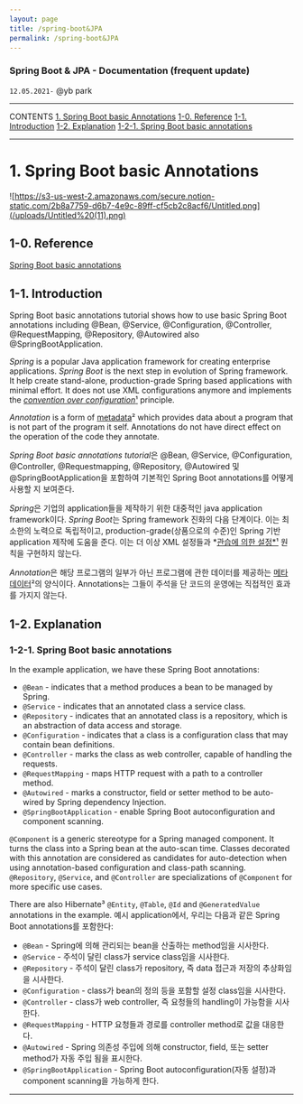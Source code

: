 ```yaml
---
layout: page
title: /spring-boot&JPA
permalink: /spring-boot&JPA
---
```

### Spring Boot & JPA - Documentation (frequent update)
`12.05.2021-`
@yb park 

---

CONTENTS
[1. Spring Boot basic Annotations](#1-spring-boot-basic-annotations)
  [1-0. Reference](#1-0-reference)
  [1-1. Introduction](#1-1-introduction)
  [1-2. Explanation](#1-2-explanation)
    [1-2-1. Spring Boot basic annotations](#1-2-1-spring-boot-basic-annotations)

---


# 1. Spring Boot basic Annotations
![https://s3-us-west-2.amazonaws.com/secure.notion-static.com/2b8a7759-d6b7-4e9c-89ff-cf5cb2c8acf6/Untitled.png](/uploads/Untitled%20(11).png)

## 1-0. Reference
[Spring Boot basic annotations](https://zetcode.com/springboot/annotations/)

## 1-1. Introduction
Spring Boot basic annotations tutorial shows how to use basic Spring Boot annotations including @Bean, @Service, @Configuration, @Controller, @RequestMapping, @Repository, @Autowired also @SpringBootApplication.

*Spring* is a popular Java application framework for creating enterprise applications. *Spring Boot* is the next step in evolution of Spring framework. It help create stand-alone, production-grade Spring based applications with minimal effort. It does not use XML configurations anymore and implements the [*convention over configuration*¹](https://en.wikipedia.org/wiki/Convention_over_configuration)  principle.

*Annotation* is a form of [metadata](https://whatis.techtarget.com/definition/metadata#:~:text=Metadata%20is%20data%20that%20describes,particular%20instances%20of%20data%20easier.)² which provides data about a program that is not part of the program it self. Annotations do not have direct effect on the operation of the code they annotate.

*Spring Boot basic annotations tutorial*은 @Bean, @Service, @Configuration, @Controller, @Requestmapping, @Repository, @Autowired 및 @SpringBootApplication을 포함하여 기본적인 Spring Boot annotations를 어떻게 사용할 지 보여준다.

*Spring*은 기업의 application들을 제작하기 위한 대중적인 java application framework이다. *Spring Boot*는 Spring framework 진화의 다음 단계이다. 이는 최소한의 노력으로 독립적이고, production-grade(상품으로의 수준)인 Spring 기반 application 제작에 도움을 준다. 이는 더 이상 XML 설정들과 *[관습에 의한 설정*¹](https://en.wikipedia.org/wiki/Convention_over_configuration) 원칙을 구현하지 않는다.

*Annotation*은 해당 프로그램의 일부가 아닌 프로그램에 관한 데이터를 제공하는 [메타데이터](https://whatis.techtarget.com/definition/metadata#:~:text=Metadata%20is%20data%20that%20describes,particular%20instances%20of%20data%20easier.)²의 양식이다. Annotations는 그들이 주석을 단 코드의 운영에는 직접적인 효과를 가지지 않는다.

## 1-2. Explanation
### 1-2-1. Spring Boot basic annotations
In the example application, we have these Spring Boot annotations:

- `@Bean` -  indicates that a method produces a bean to be managed by Spring.
- `@Service` - indicates that an annotated class a service class.
- `@Repository` - indicates that an annotated class is a repository, which is an abstraction of data access and storage.
- `@Configuration` - indicates that a class is a configuration class that may contain bean definitions.
- `@Controller` - marks the class as web controller, capable of handling the requests.
- `@RequestMapping` - maps HTTP request with a path to a controller method.
- `@Autowired` - marks a constructor, field or setter method to be auto-wired by Spring dependency Injection.
- `@SpringBootApplication` - enable Spring Boot autoconfiguration and component scanning.

`@Component` is a generic stereotype for a Spring managed component. It turns the class into a Spring bean at the auto-scan time. Classes decorated with this annotation are considered as candidates for auto-detection when using annotation-based configuration and class-path scanning. `@Repository`, `@Service`, and `@Controller` are specializations of `@Component` for more specific use cases.

There are also Hibernate³ `@Entity`, `@Table`, `@Id` and `@GeneratedValue` annotations in the example.
예시 application에서, 우리는 다음과 같은 Spring Boot annotations를 포함한다:

- `@Bean` -  Spring에 의해 관리되는 bean을 산출하는 method임을 시사한다.
- `@Service` - 주석이 달린 class가 service class임을 시사한다.
- `@Repository` - 주석이 달린 class가 repository, 즉 data 접근과 저장의 추상화임을 시사한다.
- `@Configuration` - class가 bean의 정의 등을 포함할 설정 class임을 시사한다.
- `@Controller` - class가 web controller, 즉 요청들의 handling이 가능함을 시사한다.
- `@RequestMapping` - HTTP 요청들과 경로를 controller method로 값을 대응한다.
- `@Autowired` - Spring 의존성 주입에 의해 constructor, field, 또는 setter method가 자동 주입 됨을 표시한다.
- `@SpringBootApplication` - Spring Boot autoconfiguration(자동 설정)과 component scanning을 가능하게 한다.

---